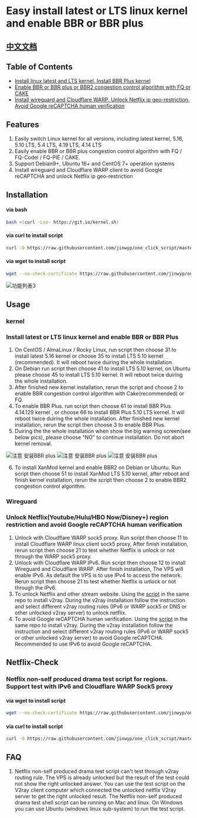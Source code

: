 # Easy install latest or LTS linux kernel and enable BBR or BBR plus

## [中文文档](/KERNEL_CN.md)

## Table of Contents

* [Install linux latest and LTS kernel. Install BBR Plus kernel](#kernel)
* [Enable BBR or BBR plus or BBR2 congestion control algorithm with FQ or CAKE](#kernel)
* [Install wireguard and Cloudflare WARP. Unlock Netflix ip geo-restriction. Avoid Google reCAPTCHA human verification](#Wireguard)


## Features 
1. Easily switch Linux kernel for all versions, including latest kernel, 5.16, 5.10 LTS, 5.4 LTS, 4.19 LTS, 4.14 LTS  
2. Easily enable BBR or BBR plus congestion control algorithm with FQ / FQ-Codel / FQ-PIE / CAKE. 
3. Support Debian9+, Ubuntu 16+ and CentOS 7+ operation systems
4. Install wireguard and Cloudflare WARP client to avoid Google reCAPTCHA and unlock Netflix ip geo-restriction
 



## Installation

#### via bash
```bash
bash <(curl -Lso- https://git.io/kernel.sh)
```
#### via curl to install script

```bash
curl -O https://raw.githubusercontent.com/jinwyp/one_click_script/master/install_kernel.sh && chmod +x ./install_kernel.sh && ./install_kernel.sh
```


#### via wget to install script

```bash
wget --no-check-certificate https://raw.githubusercontent.com/jinwyp/one_click_script/master/install_kernel.sh && chmod +x ./install_kernel.sh && ./install_kernel.sh
```



![功能列表3](https://github.com/jinwyp/one_click_script/blob/master/docs/readme3.png?raw=true)




## Usage 

### kernel
### Install latest or LTS linux kernel and enable BBR or BBR Plus

1. On CentOS / AlmaLinux / Rocky Linux, run script then choose 31 to install latest 5.16 kernel or choose 35 to install LTS 5.10 kernel (recommended). It will reboot twice duiring the whole installation.
2. On Debian run script then choose 41 to install LTS 5.10 kernel, on Ubuntu please choose 45 to install LTS 5.10 kernel. It will reboot twice duiring the whole installation.
3. After finished new kernel installation, rerun the script and choose 2 to enable BBR congestion control algorithm with Cake(recommended) or FQ. 
4. To enable BBR Plus. run script then choose 61 to install BBR Plus 4.14.129 kernel , or choose 66 to install BBR Plus 5.10 LTS kernel. It will reboot twice duiring the whole installation.  After finished new kernel installation, rerun the script then choose 3 to enable BBR Plus. 
5. Duiring the the whole installation when show the big warning screen(see below pics), please choose "NO" to continue installation. Do not abort kernel removal. 

![注意 安装BBR plus](https://github.com/jinwyp/one_click_script/blob/master/docs/debian.jpg?raw=true)
![注意 安装BBR plus](https://github.com/jinwyp/one_click_script/blob/master/docs/kernel.png?raw=true)
![注意 安装BBR plus](https://github.com/jinwyp/one_click_script/blob/master/docs/ubuntu.png?raw=true)

6. To install XanMod kernel and enable BBR2 on Debian or Ubuntu. Run script then choose 51 to install XanMod LTS 5.10 kernel, after reboot and finish kernel installation, rerun the script then choose 2 to enable BBR2 congestion control algorithm.


### Wireguard
### Unlock Netflix(Youtube/Hulu/HBO Now/Disney+) region restriction and avoid Google reCAPTCHA human verification

1. Unlock with Cloudflare WARP sock5 proxy. Run script then choose 11 to install Cloudflare WARP linux client sock5 proxy, After finish installation, rerun script then choose 21 to test whether Netflix is unlock or not through the WARP sock5 proxy.
2. Unlock with Cloudflare WARP IPv6. Run script then choose 12 to install Wireguard and Cloudflare WARP.  After finish installation, The VPS will enable IPv6. As default the VPS is to use IPv4 to access the network. Rerun script then choose 21 to test whether Netflix is unlock or not through the IPv6.
3. To unlock Netflix and other stream website. Using the [script](/README.md) in the same repo to install v2ray. During the v2ray installation follow the instruction and select different v2ray routing rules (IPv6 or WARP sock5 or DNS or other unlocked v2ray server) to unlock netflix. 
4. To avoid Google reCAPTCHA human verification. Using the [script](/README.md) in the same repo to install v2ray. During the v2ray installation follow the instruction and select different v2ray routing rules (IPv6 or WARP sock5 or other unlocked v2ray server) to avoid Google reCAPTCHA. Recommended to use IPv6 to avoid Google reCAPTCHA.




## Netflix-Check
### Netflix non-self produced drama test script for regions. Support test with IPv6 and Cloudflare WARP Sock5 proxy

#### via wget to install script

```bash
wget --no-check-certificate https://raw.githubusercontent.com/jinwyp/one_click_script/master/netflix_check.sh && chmod +x ./netflix_check.sh && ./netflix_check.sh
```


####  via curl to install script

```bash
curl -O https://raw.githubusercontent.com/jinwyp/one_click_script/master/netflix_check.sh && chmod +x ./netflix_check.sh && ./netflix_check.sh
```



## FAQ 

1. Netflix non-self produced drama test script can't test through v2ray routing rule. The VPS is already unlocked but the result of the test could not show the right unlocked answer. You can use the test script on the V2ray client computer which connected the unlocked netflix V2ray server to get the right unlocked result.  The Netflix non-self produced drama test shell script can be running on Mac and linux. On Windows you can use Ubuntu (windows linux sub-system) to run the test script.



